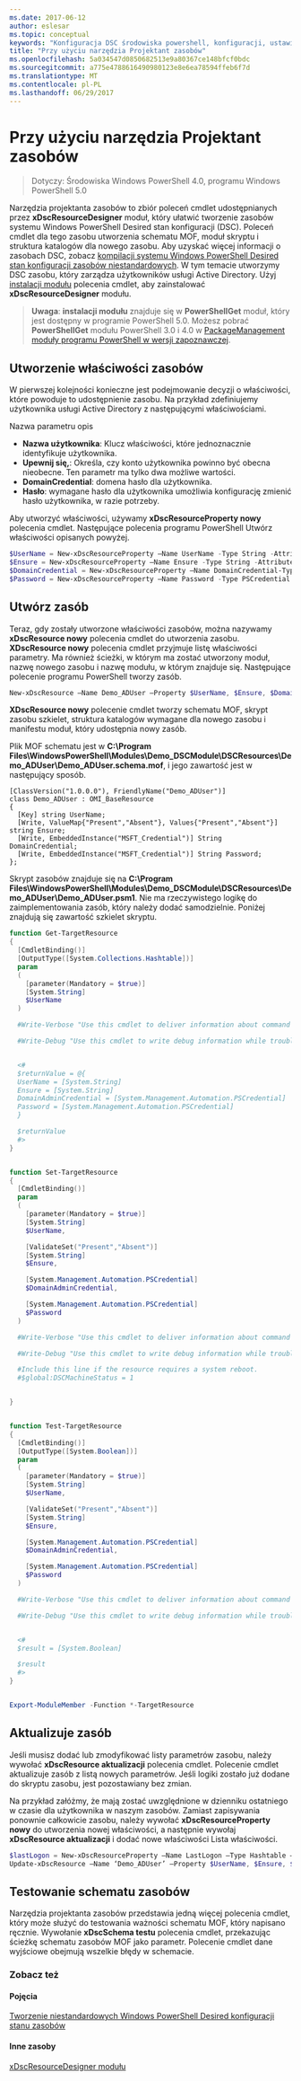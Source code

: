 ```yaml
---
ms.date: 2017-06-12
author: eslesar
ms.topic: conceptual
keywords: "Konfiguracja DSC środowiska powershell, konfiguracji, ustawienia"
title: "Przy użyciu narzędzia Projektant zasobów"
ms.openlocfilehash: 5a034547d0850682513e9a80367ce148bfcf0bdc
ms.sourcegitcommit: a775e4788616490980123e8e6ea78594ffeb6f7d
ms.translationtype: MT
ms.contentlocale: pl-PL
ms.lasthandoff: 06/29/2017
---
```

# <a name="using-the-resource-designer-tool"></a>Przy użyciu narzędzia Projektant zasobów

> Dotyczy: Środowiska Windows PowerShell 4.0, programu Windows PowerShell 5.0

Narzędzia projektanta zasobów to zbiór poleceń cmdlet udostępnianych przez **xDscResourceDesigner** moduł, który ułatwić tworzenie zasobów systemu Windows PowerShell Desired stan konfiguracji (DSC). Poleceń cmdlet dla tego zasobu utworzenia schematu MOF, moduł skryptu i struktura katalogów dla nowego zasobu. Aby uzyskać więcej informacji o zasobach DSC, zobacz [kompilacji systemu Windows PowerShell Desired stan konfiguracji zasobów niestandardowych](authoringResource.md).
W tym temacie utworzymy DSC zasobu, który zarządza użytkowników usługi Active Directory.
Użyj [instalacji modułu](https://technet.microsoft.com/en-us/library/dn807162.aspx) polecenia cmdlet, aby zainstalować **xDscResourceDesigner** modułu.

>**Uwaga**: **instalacji modułu** znajduje się w **PowerShellGet** moduł, który jest dostępny w programie PowerShell 5.0. Możesz pobrać **PowerShellGet** modułu PowerShell 3.0 i 4.0 w [PackageManagement moduły programu PowerShell w wersji zapoznawczej](https://www.microsoft.com/en-us/download/details.aspx?id=49186).

## <a name="creating-resource-properties"></a>Utworzenie właściwości zasobów
W pierwszej kolejności konieczne jest podejmowanie decyzji o właściwości, które powoduje to udostępnienie zasobu. Na przykład zdefiniujemy użytkownika usługi Active Directory z następującymi właściwościami.
 
Nazwa parametru opis
* **Nazwa użytkownika**: Klucz właściwości, które jednoznacznie identyfikuje użytkownika.
* **Upewnij się,**: Określa, czy konto użytkownika powinno być obecna nieobecne. Ten parametr ma tylko dwa możliwe wartości.
* **DomainCredential**: domena hasło dla użytkownika.
* **Hasło**: wymagane hasło dla użytkownika umożliwia konfigurację zmienić hasło użytkownika, w razie potrzeby.

Aby utworzyć właściwości, używamy **xDscResourceProperty nowy** polecenia cmdlet. Następujące polecenia programu PowerShell Utwórz właściwości opisanych powyżej.

```powershell
$UserName = New-xDscResourceProperty –Name UserName -Type String -Attribute Key
$Ensure = New-xDscResourceProperty –Name Ensure -Type String -Attribute Write –ValidateSet “Present”, “Absent”
$DomainCredential = New-xDscResourceProperty –Name DomainCredential-Type PSCredential -Attribute Write
$Password = New-xDscResourceProperty –Name Password -Type PSCredential -Attribute Write
```

## <a name="create-the-resource"></a>Utwórz zasób

Teraz, gdy zostały utworzone właściwości zasobów, można nazywamy **xDscResource nowy** polecenia cmdlet do utworzenia zasobu. **XDscResource nowy** polecenia cmdlet przyjmuje listę właściwości parametry. Ma również ścieżki, w którym ma zostać utworzony moduł, nazwę nowego zasobu i nazwę modułu, w którym znajduje się. Następujące polecenie programu PowerShell tworzy zasób.

```powershell
New-xDscResource –Name Demo_ADUser –Property $UserName, $Ensure, $DomainCredential, $Password –Path ‘C:\Program Files\WindowsPowerShell\Modules’ –ModuleName Demo_DSCModule
```

**XDscResource nowy** polecenie cmdlet tworzy schematu MOF, skrypt zasobu szkielet, struktura katalogów wymagane dla nowego zasobu i manifestu moduł, który udostępnia nowy zasób.

Plik MOF schematu jest w **C:\Program Files\WindowsPowerShell\Modules\Demo_DSCModule\DSCResources\Demo_ADUser\Demo_ADUser.schema.mof**, i jego zawartość jest w następujący sposób.

```
[ClassVersion("1.0.0.0"), FriendlyName("Demo_ADUser")]
class Demo_ADUser : OMI_BaseResource
{
  [Key] string UserName;
  [Write, ValueMap{"Present","Absent"}, Values{"Present","Absent"}] string Ensure;
  [Write, EmbeddedInstance("MSFT_Credential")] String DomainCredential;
  [Write, EmbeddedInstance("MSFT_Credential")] String Password;
};
```

Skrypt zasobów znajduje się na **C:\Program Files\WindowsPowerShell\Modules\Demo_DSCModule\DSCResources\Demo_ADUser\Demo_ADUser.psm1**. Nie ma rzeczywistego logikę do zaimplementowania zasób, który należy dodać samodzielnie. Poniżej znajdują się zawartość szkielet skryptu.

```powershell
function Get-TargetResource
{
  [CmdletBinding()]
  [OutputType([System.Collections.Hashtable])]
  param
  (
    [parameter(Mandatory = $true)]
    [System.String]
    $UserName
  )

  #Write-Verbose "Use this cmdlet to deliver information about command processing."

  #Write-Debug "Use this cmdlet to write debug information while troubleshooting."


  <#
  $returnValue = @{
  UserName = [System.String]
  Ensure = [System.String]
  DomainAdminCredential = [System.Management.Automation.PSCredential]
  Password = [System.Management.Automation.PSCredential]
  }

  $returnValue
  #>
}


function Set-TargetResource
{
  [CmdletBinding()]
  param
  (
    [parameter(Mandatory = $true)]
    [System.String]
    $UserName,

    [ValidateSet("Present","Absent")]
    [System.String]
    $Ensure,

    [System.Management.Automation.PSCredential]
    $DomainAdminCredential,

    [System.Management.Automation.PSCredential]
    $Password
  )

  #Write-Verbose "Use this cmdlet to deliver information about command processing."

  #Write-Debug "Use this cmdlet to write debug information while troubleshooting."

  #Include this line if the resource requires a system reboot.
  #$global:DSCMachineStatus = 1


}


function Test-TargetResource
{
  [CmdletBinding()]
  [OutputType([System.Boolean])]
  param
  (
    [parameter(Mandatory = $true)]
    [System.String]
    $UserName,

    [ValidateSet("Present","Absent")]
    [System.String]
    $Ensure,

    [System.Management.Automation.PSCredential]
    $DomainAdminCredential,

    [System.Management.Automation.PSCredential]
    $Password
  )

  #Write-Verbose "Use this cmdlet to deliver information about command processing."

  #Write-Debug "Use this cmdlet to write debug information while troubleshooting."


  <#
  $result = [System.Boolean]

  $result
  #>
}


Export-ModuleMember -Function *-TargetResource
```

## <a name="updating-the-resource"></a>Aktualizuje zasób

Jeśli musisz dodać lub zmodyfikować listy parametrów zasobu, należy wywołać **xDscResource aktualizacji** polecenia cmdlet. Polecenie cmdlet aktualizuje zasób z listą nowych parametrów. Jeśli logiki zostało już dodane do skryptu zasobu, jest pozostawiany bez zmian.

Na przykład załóżmy, że mają zostać uwzględnione w dzienniku ostatniego w czasie dla użytkownika w naszym zasobów. Zamiast zapisywania ponownie całkowicie zasobu, należy wywołać **xDscResourceProperty nowy** do utworzenia nowej właściwości, a następnie wywołaj **xDscResource aktualizacji** i dodać nowe właściwości Lista właściwości.

```powershell
$lastLogon = New-xDscResourceProperty –Name LastLogon –Type Hashtable –Attribute Write –Description “For mapping users to their last log on time”
Update-xDscResource –Name ‘Demo_ADUser’ –Property $UserName, $Ensure, $DomainCredential, $Password, $lastLogon -Force
```

## <a name="testing-a-resource-schema"></a>Testowanie schematu zasobów

Narzędzia projektanta zasobów przedstawia jedną więcej polecenia cmdlet, który może służyć do testowania ważności schematu MOF, który napisano ręcznie. Wywołanie **xDscSchema testu** polecenia cmdlet, przekazując ścieżkę schematu zasobów MOF jako parametr. Polecenie cmdlet dane wyjściowe obejmują wszelkie błędy w schemacie.

### <a name="see-also"></a>Zobacz też

#### <a name="concepts"></a>Pojęcia
[Tworzenie niestandardowych Windows PowerShell Desired konfiguracji stanu zasobów](authoringResource.md)

#### <a name="other-resources"></a>Inne zasoby
[xDscResourceDesigner modułu](https://powershellgallery.com/packages/xDscResourceDesigner)